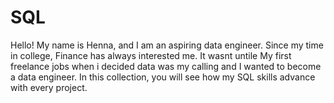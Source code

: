 # SQL 
Hello! My name is Henna, and I am an aspiring data engineer. Since my time in college, Finance has always interested me. It wasnt untile My first freelance jobs when i decided data was my calling and I wanted to become a data engineer. In this collection, you will see how my SQL skills advance with every project. 
